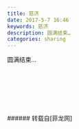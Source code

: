 ```yaml
---
title: 慈济
date: 2017-5-7 16:46
keywords: 慈济
description: 圆满结束…
categories: sharing
---
```

<td class="t_f" id="postmessage_737433">

圆满结束…<br/>
<img alt="" border="0" class="zoom" data-cf-modified-5a7ed9b92ee1232e2ed74877-="" file="http://www.flw.ph/data/appbyme/upload/image/201705/07/pNMtVQxb84hr.jpg" id="aimg_EFKzX" lazyloadthumb="1" onclick="" onmouseover="" src="http://www.flw.ph/data/appbyme/upload/image/201705/07/pNMtVQxb84hr.jpg"/><br/>
<br/>
<img alt="" border="0" class="zoom" data-cf-modified-5a7ed9b92ee1232e2ed74877-="" file="http://www.flw.ph/data/appbyme/upload/image/201705/07/GiI34xd7SsrL.jpg" id="aimg_l22pd" lazyloadthumb="1" onclick="" onmouseover="" src="http://www.flw.ph/data/appbyme/upload/image/201705/07/GiI34xd7SsrL.jpg"/><br/>
<br/>
<img alt="" border="0" class="zoom" data-cf-modified-5a7ed9b92ee1232e2ed74877-="" file="http://www.flw.ph/data/appbyme/upload/image/201705/07/J5P3kLCeEAi0.jpg" id="aimg_bIhw6" lazyloadthumb="1" onclick="" onmouseover="" src="http://www.flw.ph/data/appbyme/upload/image/201705/07/J5P3kLCeEAi0.jpg"/><br/>
<br/>
<img alt="" border="0" class="zoom" data-cf-modified-5a7ed9b92ee1232e2ed74877-="" file="http://www.flw.ph/data/appbyme/upload/image/201705/07/iai3iXsuec2n.jpg" id="aimg_IN72d" lazyloadthumb="1" onclick="" onmouseover="" src="http://www.flw.ph/data/appbyme/upload/image/201705/07/iai3iXsuec2n.jpg"/><br/>
<br/>
<img alt="" border="0" class="zoom" data-cf-modified-5a7ed9b92ee1232e2ed74877-="" file="http://www.flw.ph/data/appbyme/upload/image/201705/07/ZUjZe7SKy01d.jpg" id="aimg_Dkm1v" lazyloadthumb="1" onclick="" onmouseover="" src="http://www.flw.ph/data/appbyme/upload/image/201705/07/ZUjZe7SKy01d.jpg"/><br/>
<br/>
<img alt="" border="0" class="zoom" data-cf-modified-5a7ed9b92ee1232e2ed74877-="" file="http://www.flw.ph/data/appbyme/upload/image/201705/07/jssx1Se8417k.jpg" id="aimg_pC7BZ" lazyloadthumb="1" onclick="" onmouseover="" src="http://www.flw.ph/data/appbyme/upload/image/201705/07/jssx1Se8417k.jpg"/><br/>
<br/>
</td>
###### 转载自[菲龙网]